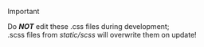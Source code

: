 > [!IMPORTANT]
> Do __*NOT*__ edit these .css files during development; \
> .scss files from _static/scss_ will overwrite them on update!
